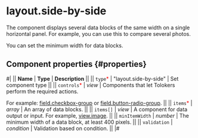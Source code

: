 # layout.side-by-side

The component displays several data blocks of the same width on a single horizontal panel. For example, you can use this to compare several photos.

You can set the minimum width for data blocks.

## Component properties {#properties}

#|
|| **Name** | **Type** | **Description** ||
|| `type`<span style="color: red">\*</span> | "layout.side-by-side" | Set component type ||
|| `controls`<span style="color: red">\*</span> | _view_ | Components that let Tolokers perform the required actions.

For example: [field.checkbox-group](field.checkbox-group.md) or [field.button-radio-group](field.button-radio-group.md). ||
|| `items`<span style="color: red">\*</span> | _array_ | An array of data blocks. ||
|| `items[]` | _view_ | A component for data output or input. For example, [view.image](view.image.md). ||
|| `minItemWidth` | _number_ | The minimum width of a data block, at least 400 pixels. ||
|| `validation` | _condition_ | Validation based on condition. ||
|#
